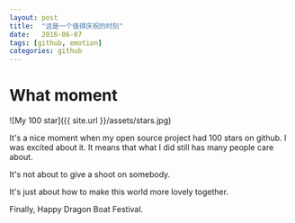 ```yaml
---
layout: post
title:  "这是一个值得庆祝的时刻"
date:   2016-06-07
tags: [github, emotion]
categories: github
---
```


# What moment

![My 100 star]({{ site.url }}/assets/stars.jpg)

It's a nice moment when my open source project had 100 stars on github. I was excited about it. It means that what I did still has many people care about.

It's not about to give a shoot on somebody.

It's just about how to make this world more lovely together.

Finally, Happy Dragon Boat Festival.